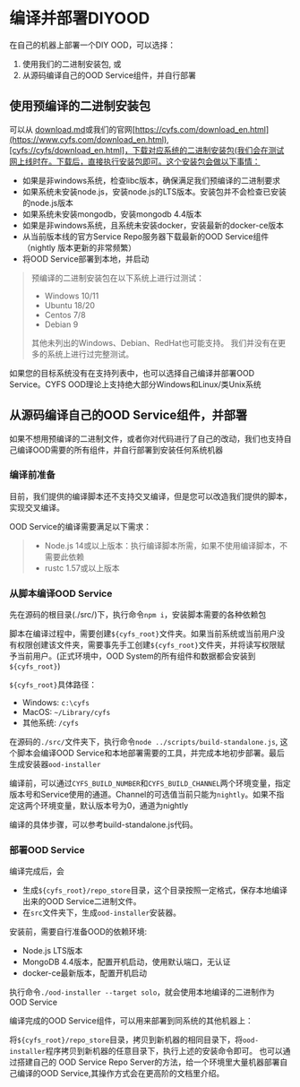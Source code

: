 # 编译并部署DIYOOD

在自己的机器上部署一个DIY OOD，可以选择：
1. 使用我们的二进制安装包, 或
2. 从源码编译自己的OOD Service组件，并自行部署

## 使用预编译的二进制安装包
可以从 [download.md](../Download.md)或我们的官网[https://cyfs.com/download_en.html](https://www.cyfs.com/download_en.html),[cyfs://cyfs/download_en.html]，下载对应系统的二进制安装包(我们会在测试网上线时在。下载后，直接执行安装包即可。这个安装包会做以下事情：
- 如果是非windows系统，检查libc版本，确保满足我们预编译的二进制要求
- 如果系统未安装node.js，安装node.js的LTS版本。安装包并不会检查已安装的node.js版本
- 如果系统未安装mongodb，安装mongodb 4.4版本
- 如果是非windows系统，且系统未安装docker，安装最新的docker-ce版本
- 从当前版本线的官方Service Repo服务器下载最新的OOD Service组件（nightly 版本更新的非常频繁）
- 将OOD Service部署到本地，并启动
> 预编译的二进制安装包在以下系统上进行过测试：
> - Windows 10/11
> - Ubuntu 18/20
> - Centos 7/8
> - Debian 9
> 
> 其他未列出的Windows、Debian、RedHat也可能支持。 我们并没有在更多的系统上进行过完整测试。

如果您的目标系统没有在支持列表中，也可以选择自己编译并部署OOD Service。CYFS OOD理论上支持绝大部分Windows和Linux/类Unix系统

## 从源码编译自己的OOD Service组件，并部署

如果不想用预编译的二进制文件，或者你对代码进行了自己的改动，我们也支持自己编译OOD需要的所有组件，并自行部署到安装任何系统机器

### 编译前准备
目前，我们提供的编译脚本还不支持交叉编译，但是您可以改造我们提供的脚本，实现交叉编译。

OOD Service的编译需要满足以下需求：
> - Node.js 14或以上版本：执行编译脚本所需，如果不使用编译脚本，不需要此依赖
> - rustc 1.57或以上版本

### 从脚本编译OOD Service
先在源码的根目录(./src/)下，执行命令`npm i`，安装脚本需要的各种依赖包

脚本在编译过程中，需要创建`${cyfs_root}`文件夹。如果当前系统或当前用户没有权限创建该文件夹，需要事先手工创建`${cyfs_root}`文件夹，并将读写权限赋予当前用户。(正式环境中，OOD System的所有组件和数据都会安装到`${cyfs_root}`)

`${cyfs_root}`具体路径：
- Windows: `c:\cyfs`
- MacOS: `~/Library/cyfs`
- 其他系统: `/cyfs`

在源码的`./src/`文件夹下，执行命令`node ../scripts/build-standalone.js`, 这个脚本会编译OOD Service和本地部署需要的工具，并完成本地初步部署。最后生成安装器`ood-installer`

编译前，可以通过`CYFS_BUILD_NUMBER`和`CYFS_BUILD_CHANNEL`两个环境变量，指定版本号和Service使用的通道。Channel的可选值当前只能为`nightly`。如果不指定这两个环境变量，默认版本号为0，通道为nightly

编译的具体步骤，可以参考build-standalone.js代码。

### 部署OOD Service
编译完成后，会
- 生成`${cyfs_root}/repo_store`目录，这个目录按照一定格式，保存本地编译出来的OOD Service二进制文件。
- 在`src`文件夹下，生成`ood-installer`安装器。

安装前，需要自行准备OOD的依赖环境:
- Node.js LTS版本
- MongoDB 4.4版本，配置开机启动，使用默认端口，无认证
- docker-ce最新版本，配置开机启动

执行命令`./ood-installer --target solo`，就会使用本地编译的二进制作为OOD Service


编译完成的OOD Service组件，可以用来部署到同系统的其他机器上：

将`${cyfs_root}/repo_store`目录，拷贝到新机器的相同目录下，将`ood-installer`程序拷贝到新机器的任意目录下，执行上述的安装命令即可。
也可以通过搭建自己的 OOD Service Repo Server的方法，给一个环境里大量机器部署自己编译的OOD Service,其操作方式会在更高阶的文档里介绍。